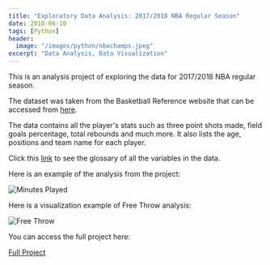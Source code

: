 ```yaml
---
title: "Exploratory Data Analysis: 2017/2018 NBA Regular Season"
date: 2018-06-10
tags: [Python]
header:
  image: "/images/python/nbachamps.jpeg"
excerpt: "Data Analysis, Data Visualization"
---
```


This is an analysis project of exploring the data for 2017/2018 NBA regular season.

The dataset was taken from the Basketball Reference website that can be accessed from [here](https://www.basketball-reference.com/leagues/NBA_2018_per_game.html).

The data contains all the player's stats such as three point shots made, field goals percentage, total rebounds and much more. It also lists the age, positions and team name for each player.

Click this [link](https://www.basketball-reference.com/about/glossary.html) to see the glossary of all the variables in the data.

Here is an example of the analysis from the project:

<img src="{{ site.url }}{{ site.baseurl }}/images/minutes.png" alt="Minutes Played">

Here is a visualization example of Free Throw analysis:

<img src="{{ site.url }}{{ site.baseurl }}/images/freethrows.png" alt="Free Throw">

You can access the full project here:

[Full Project](https://github.com/adrianromano/2017-2018-NBA-Regular-Season-Analysis/blob/master/Analysis%20of%202017-2018%20NBA%20Regular%20Season.ipynb)
